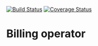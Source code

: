 [![Build Status](https://travis-ci.org/vlastachu/billing_operator.svg?branch=1.0.0%2Fdevelop)](https://travis-ci.org/vlastachu/billing_operator)
[![Coverage Status](https://coveralls.io/repos/github/vlastachu/billing_operator/badge.svg?branch=1.0.0%2Fdevelop)](https://coveralls.io/github/vlastachu/billing_operator?branch=1.0.0%2Fdevelop)
# Billing operator
